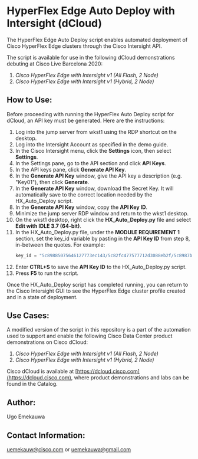 # HyperFlex Edge Auto Deploy with Intersight (dCloud)

The HyperFlex Edge Auto Deploy script enables automated deployment of Cisco HyperFlex Edge clusters through the Cisco Intersight API.

The script is available for use in the following dCloud demonstrations debuting at Cisco Live Barcelona 2020:

1. _Cisco HyperFlex Edge with Intersight v1 (All Flash, 2 Node)_
2. _Cisco HyperFlex Edge with Intersight v1 (Hybrid, 2 Node)_

## How to Use:

Before proceeding with running the HyperFlex Auto Deploy script for dCloud, an API key must be generated. Here are the instructions:

1. Log into the jump server from wkst1 using the RDP shortcut on the desktop.
2. Log into the Intersight Account as specified in the demo guide.
3. In the Cisco Intersight menu, click the **Settings** icon, then select **Settings**.
4. In the Settings pane, go to the API section and click **API Keys**.
5. In the API keys pane, click **Generate API Key**.
6. In the **Generate API Key** window, give the API key a description (e.g. "Key01"), then click **Generate**.
7. In the **Generate API Key** window, download the Secret Key. It will automatically save to the correct location needed by the HX_Auto_Deploy script.
8. In the **Generate API Key** window, copy the **API Key ID**.
9. Minimize the jump server RDP window and return to the wkst1 desktop.
10. On the wkst1 desktop, right click the **HX_Auto_Deploy.py** file and select **Edit with IDLE 3.7 (64-bit)**.
11. In the HX_Auto_Deploy.py file, under the **MODULE REQUIREMENT 1** section, set the key_id variable by pasting in the **API Key ID** from step 8, in-between the quotes. For example:
    ```py
    key_id = "5c89885075646127773ec143/5c82fc477577712d3088eb2f/5c8987b17577712d302eaaff"
    ```
12. Enter **CTRL+S** to save the **API Key ID** to the HX_Auto_Deploy.py script.
13. Press **F5** to run the script.

Once the HX_Auto_Deploy script has completed running, you can return to the Cisco Intersight GUI to see the HyperFlex Edge cluster profile created and in a state of deployment.

## Use Cases:
A modified version of the script in this repository is a part of the automation used to support and enable the following Cisco Data Center product demonstrations on Cisco dCloud:

1. _Cisco HyperFlex Edge with Intersight v1 (All Flash, 2 Node)_
2. _Cisco HyperFlex Edge with Intersight v1 (Hybrid, 2 Node)_

Cisco dCloud is available at [https://dcloud.cisco.com](https://dcloud.cisco.com), where product demonstrations and labs can be found in the Catalog.


## Author:
Ugo Emekauwa


## Contact Information:
uemekauw@cisco.com or uemekauwa@gmail.com
